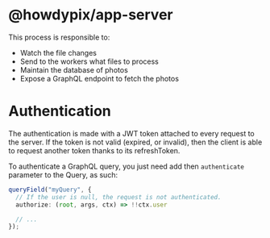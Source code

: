 # @howdypix/app-server

This process is responsible to:

- Watch the file changes
- Send to the workers what files to process
- Maintain the database of photos
- Expose a GraphQL endpoint to fetch the photos

# Authentication

The authentication is made with a JWT token attached to every request to the server. If the token is not valid (expired, or invalid), then the client is able to request another token thanks to its refreshToken.

To authenticate a GraphQL query, you just need add then `authenticate` parameter to the Query, as such:

```typescript
queryField("myQuery", {
  // If the user is null, the request is not authenticated.
  authorize: (root, args, ctx) => !!ctx.user

  // ...
});
```
